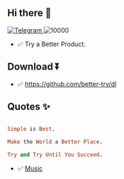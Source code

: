 
## Hi there 👋

<!--

**Here are some ideas to get you started:**

🙋‍♀️ A short introduction - what is your organization all about?
🌈 Contribution guidelines - how can the community get involved?
👩‍💻 Useful resources - where can the community find your docs? Is there anything else the community should know?
🍿 Fun facts - what does your team eat for breakfast?
🧙 Remember, you can do mighty things with the power of [Markdown](https://docs.github.com/github/writing-on-github/getting-started-with-writing-and-formatting-on-github/basic-writing-and-formatting-syntax)
-->


<p align="">
    <a href="https://t.me/try_better_app" target="_blank">
      <img src="https://img.shields.io/badge/Telegram-TryBetterApp-%232CA5E0?logo=telegram" alt="Telegram">
    </a> 
    <img src="https://visitor-badge.laobi.icu/badge?page_id=better-try" alt="10000" />
</p>


- ✅ Try a Better Product.



## Download ⏬

- ✅ https://github.com/better-try/dl


## Quotes ✨


```ruby

Simple is Best.

Make the World a Better Place.

Try and Try Until You Succeed.

```

- ✅ [Music](https://youtu.be/VOVkzL0ga2w)


